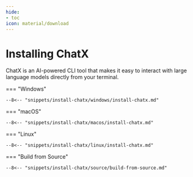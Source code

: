```yaml
---
hide:
- toc
icon: material/download
---
```


# Installing ChatX

ChatX is an AI-powered CLI tool that makes it easy to interact with large language models directly from your terminal.

=== "Windows"
    
    --8<-- "snippets/install-chatx/windows/install-chatx.md"

=== "macOS"
    
    --8<-- "snippets/install-chatx/macos/install-chatx.md"

=== "Linux"
    
    --8<-- "snippets/install-chatx/linux/install-chatx.md"

=== "Build from Source"
    
    --8<-- "snippets/install-chatx/source/build-from-source.md"

